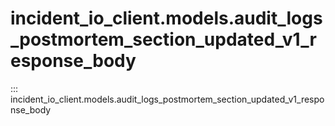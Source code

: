 # incident_io_client.models.audit_logs_postmortem_section_updated_v1_response_body

::: incident_io_client.models.audit_logs_postmortem_section_updated_v1_response_body